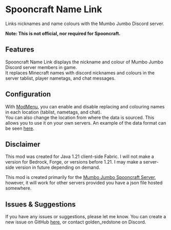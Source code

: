 # Spooncraft Name Link
Links nicknames and name colours with the Mumbo Jumbo Discord server.

**Note: This is not official, nor required for Spooncraft.**

## Features
Spooncraft Name Link displays the nickname and colour of Mumbo Jumbo Discord server members in game.<br>
It replaces Minecraft names with discord nicknames and colours in the server tablist, player nametags, and chat messages.

## Configuration
With [ModMenu](https://modrinth.com/mod/modmenu), you can enable and disable replacing and colouring names in each location (tablist, nametags, and chat).<br>
You can also change the location from where the data is sourced.
This allows you to use it on your own servers. An example of the data format can be seen [here](https://gwaff.uqcloud.net/api/spooncraft).

## Disclaimer
This mod was created for Java 1.21 client-side Fabric.
I will not make a version for Bedrock, Forge, or versions before 1.21.
I may make a server-side version in future depending on demand.<p>
This mod is created primarily for the [Mumbo Jumbo Spooncraft Server](https://discord.gg/mumbo-jumbo-server-377946908783673344), however, it will work for other servers provided you have a json file hosted somewhere.

## Issues & Suggestions
If you have any issues or suggestions, please let me know.
You can create a new issue on GitHub [here](https://github.com/GoldenRedstone/Spooncraft-Name-Link/issues),
or contact golden_redstone on Discord.